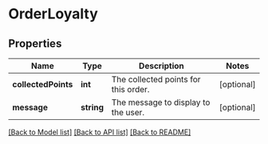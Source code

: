 # OrderLoyalty

## Properties
Name | Type | Description | Notes
------------ | ------------- | ------------- | -------------
**collectedPoints** | **int** | The collected points for this order. | [optional] 
**message** | **string** | The message to display to the user. | [optional] 

[[Back to Model list]](../../README.md#documentation-for-models) [[Back to API list]](../../README.md#documentation-for-api-endpoints) [[Back to README]](../../README.md)

